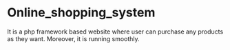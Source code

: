 # Online_shopping_system
It is a php framework based website where user can purchase any products as they want. Moreover, it is running smoothly.
